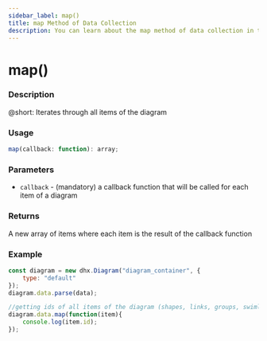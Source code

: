 ```yaml
---
sidebar_label: map()
title: map Method of Data Collection
description: You can learn about the map method of data collection in the documentation of the DHTMLX JavaScript Diagram library. Browse developer guides and API reference, try out code examples and live demos, and download a free 30-day evaluation version of DHTMLX Diagram.
---
```


# map()

### Description

@short: Iterates through all items of the diagram

### Usage

~~~js
map(callback: function): array;
~~~

### Parameters

- `callback` - (mandatory) a callback function that will be called for each item of a diagram

### Returns

A new array of items where each item is the result of the callback function

### Example

~~~js {7-9}
const diagram = new dhx.Diagram("diagram_container", {
    type: "default"
});
diagram.data.parse(data);

//getting ids of all items of the diagram (shapes, links, groups, swimlanes)
diagram.data.map(function(item){
    console.log(item.id);
});
~~~
